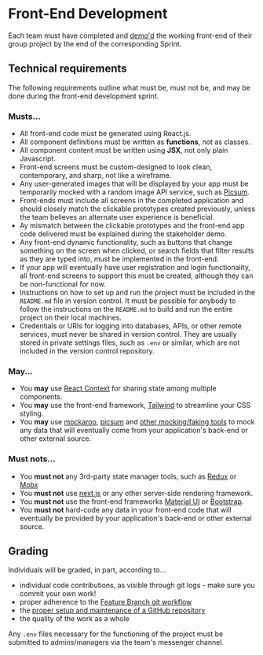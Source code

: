 # Front-End Development

Each team must have completed and [demo'd](https://knowledge.kitchen/content/courses/agile-development-and-devops/slides/scrum/#91) the working front-end of their group project by the end of the corresponding Sprint.

## Technical requirements

The following requirements outline what must be, must not be, and may be done during the front-end development sprint.

### Musts...

- All front-end code must be generated using React.js.
- All component definitions must be written as **functions**, not as classes.
- All component content must be written using **JSX**, not only plain Javascript.
- Front-end screens must be custom-designed to look clean, contemporary, and sharp, not like a wireframe.
- Any user-generated images that will be displayed by your app must be temporarily mocked with a random image API service, such as [Picsum](https://picsum.photos/).
- Front-ends must include all screens in the completed application and should closely match the clickable prototypes created previously, unless the team believes an alternate user experience is beneficial.
- Ay mismatch between the clickable prototypes and the front-end app code delivered must be explained during the stakeholder demo.
- Any front-end dynamic functionality, such as buttons that change something on the screen when clicked, or search fields that filter results as they are typed into, must be implemented in the front-end.
- If your app will eventually have user registration and login functionality, all front-end screens to support this must be created, although they can be non-functional for now.
- Instructions on how to set up and run the project must be included in the `README.md` file in version control. It must be possible for anybody to follow the instructions on the `README.md` to build and run the entire project on their local machines.
- Credentials or URIs for logging into databases, APIs, or other remote services, must never be shared in version control. They are usually stored in private settings files, such as `.env` or similar, which are not included in the version control repository.

### May...

- You **may** use [React Context](https://react.dev/learn/passing-data-deeply-with-context) for sharing state among multiple components.
- You **may** use the front-end framework, [Tailwind](https://tailwindcss.com/) to streamline your CSS styling.
- You **may** use [mockaroo](https://mockaroo.com/mock_apis), [picsum](https://picsum.photos/) and [other mocking/faking tools](https://www.npmjs.com/search?q=fake%20data) to mock any data that will eventually come from your application's back-end or other external source.

### Must nots...

- You **must not** any 3rd-party state manager tools, such as [Redux](https://react-redux.js.org/) or [Mobx](https://mobx.js.org/README.html#introduction)
- You **must not** use [next.js](https://nextjs.org/) or any other server-side rendering framework.
- You **must not** use the front-end frameworks [Material UI](https://material-ui.com/) or [Bootstrap](https://react-bootstrap.github.io/).
- You **must not** hard-code any data in your front-end code that will eventually be provided by your application's back-end or other external source.

## Grading

Individuals will be graded, in part, according to...

- individual code contributions, as visible through git logs - make sure you commit your own work!
- proper adherence to the [Feature Branch git workflow](https://knowledge.kitchen/content/courses/agile-development-and-devops/slides/feature-branch-workflow/)
- the [proper setup and maintenance of a GitHub repository](./instructions-0c-project-setup.md)
- the quality of the work as a whole

Any `.env` files necessary for the functioning of the project must be submitted to admins/managers via the team's messenger channel.
